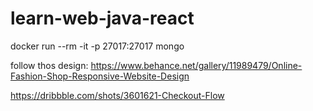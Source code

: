 # learn-web-java-react

docker run --rm -it -p 27017:27017 mongo

follow thos design:
https://www.behance.net/gallery/11989479/Online-Fashion-Shop-Responsive-Website-Design

https://dribbble.com/shots/3601621-Checkout-Flow
